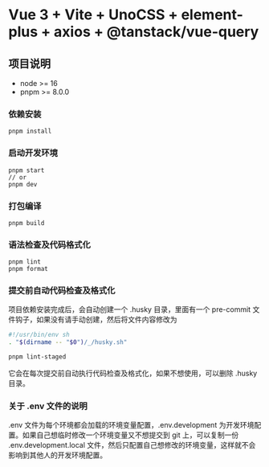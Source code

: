 # Vue 3 + Vite + UnoCSS + element-plus + axios + @tanstack/vue-query

## 项目说明
* node >= 16
* pnpm >= 8.0.0

### 依赖安装
```
pnpm install
```

### 启动开发环境
```
pnpm start
// or
pnpm dev
```

### 打包编译
```
pnpm build
```

### 语法检查及代码格式化
```
pnpm lint
pnpm format
```

### 提交前自动代码检查及格式化
项目依赖安装完成后，会自动创建一个 .husky 目录，里面有一个 pre-commit 文件钩子，如果没有请手动创建，然后将文件内容修改为
```bash
#!/usr/bin/env sh
. "$(dirname -- "$0")/_/husky.sh"

pnpm lint-staged

```
它会在每次提交前自动执行代码检查及格式化，如果不想使用，可以删除 .husky 目录。

### 关于 .env 文件的说明
.env 文件为每个环境都会加载的环境变量配置，.env.development 为开发环境配置。如果自己想临时修改一个环境变量又不想提交到 git 上，可以复制一份 .env.development.local 文件，然后只配置自己想修改的环境变量，这样就不会影响到其他人的开发环境配置。
